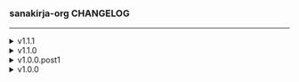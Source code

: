 ### sanakirja-org CHANGELOG

---

<details id="v1.1.1">
    <summary>v1.1.1</summary>
    
    - Added a `url` field to the result dictionary, which displays the search URL of the query.

    - Fixed language code validation logic.
    
    - Replaced empty strings with `None` for missing values in the `pronunciations` field.
</details>
<details id="v1.1.0">
    <summary>v1.1.0</summary>
    
    - Added the `gender` field to the result dictionary, which displays the linguistic gender as a `str` type, or `None`, if not applicable.
    - Added the URL to all applicable entries in the form of a `word_url` key, or `category_url` in the case of the `categories` field.
        - In the case of the `definitions` field, the applicable words and their URLs were added under a new `words` key, which is a list of `dict` types.

    - Changed the types of the `multiple_spellings`, `relations` and `categories` fields to a list of `dict` types from a list of `str` types.
    - Changed the type of the `additional_source_languages` field to a `dict` type from a list of `str` types.
    - Changed the type of the `inflections` field to a list of `dict` types from a `dict` type.
        - The inflection type is now a value of the `type` key instead of being a key itself.
    - Changed the entries of the `suggestions` field (akin to old `similar_words`) to be ordered based on the font sizes of the words.

    - Fixed target language key appearing in the `translations` field, when no translations were found.
    
    - Removed graceful exiting from the CLI tool, to assist with debugging.

    - Replaced the `similar_words` field with the fields `did_you_mean`, `suggestions` and `found_examples`.
        - First of these is a `dict` type, while the two latter ones are lists of `dict` types.
</details>
<details id="v1.0.0.post1">
    <summary>v1.0.0.post1</summary>
    
    - Updated licensing.
</details>
<details id="v1.0.0">
    <summary>v1.0.0</summary>
    
    - Initial release.
</details>